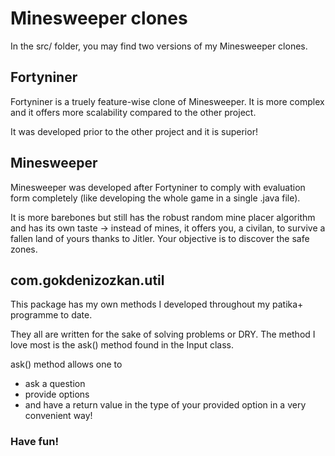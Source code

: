 # Minesweeper clones
In the src/ folder, you may find two versions of my Minesweeper clones.

## Fortyniner
Fortyniner is a truely feature-wise clone of Minesweeper. It is more complex and it offers more scalability compared to the other project.

It was developed prior to the other project and it is superior!
## Minesweeper
Minesweeper was developed after Fortyniner to comply with evaluation form completely (like developing the whole game in a single .java file).

It is more barebones but still has the robust random mine placer algorithm and has its own taste -> instead of mines, it offers you, a civilan, to survive a fallen land of yours thanks to Jitler. Your objective is to discover the safe zones.

## com.gokdenizozkan.util
This package has my own methods I developed throughout my patika+ programme to date.

They all are written for the sake of solving problems or DRY. The method I love most is the ask() method found in the Input class.

ask() method allows one to
- ask a question
- provide options
- and have a return value in the type of your provided option in a very convenient way!

### Have fun!
